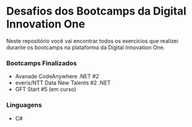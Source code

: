 # Desafios dos Bootcamps da Digital Innovation One

Neste repositório você vai encontrar todos os exercícios que realizei durante os bootcamps na plataforma da Digital Innovation One.

### Bootcamps Finalizados

* Avanade CodeAnywhere .NET #2
* everis/NTT Data New Talents #2 .NET
* GFT Start #5 (em curso)

### Linguagens

* C#
